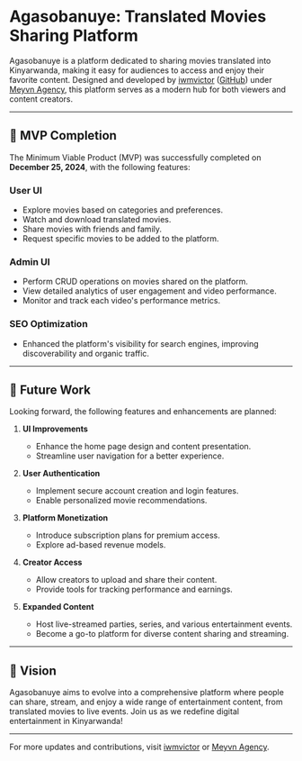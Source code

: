 # Agasobanuye: Translated Movies Sharing Platform

Agasobanuye is a platform dedicated to sharing movies translated into Kinyarwanda, making it easy for audiences to access and enjoy their favorite content. Designed and developed by [iwmvictor](https://iwmvictor.vercel.app) ([GitHub](https://github.com/iwmvictor)) under [Meyvn Agency](https://meyvn.vercel.app), this platform serves as a modern hub for both viewers and content creators.

---

## 📅 MVP Completion

The Minimum Viable Product (MVP) was successfully completed on **December 25, 2024**, with the following features:

### **User UI**

- Explore movies based on categories and preferences.
- Watch and download translated movies.
- Share movies with friends and family.
- Request specific movies to be added to the platform.

### **Admin UI**

- Perform CRUD operations on movies shared on the platform.
- View detailed analytics of user engagement and video performance.
- Monitor and track each video's performance metrics.

### **SEO Optimization**

- Enhanced the platform's visibility for search engines, improving discoverability and organic traffic.

---

## 🚀 Future Work

Looking forward, the following features and enhancements are planned:

1. **UI Improvements**

   - Enhance the home page design and content presentation.
   - Streamline user navigation for a better experience.

2. **User Authentication**

   - Implement secure account creation and login features.
   - Enable personalized movie recommendations.

3. **Platform Monetization**

   - Introduce subscription plans for premium access.
   - Explore ad-based revenue models.

4. **Creator Access**

   - Allow creators to upload and share their content.
   - Provide tools for tracking performance and earnings.

5. **Expanded Content**
   - Host live-streamed parties, series, and various entertainment events.
   - Become a go-to platform for diverse content sharing and streaming.

---

## 🌟 Vision

Agasobanuye aims to evolve into a comprehensive platform where people can share, stream, and enjoy a wide range of entertainment content, from translated movies to live events. Join us as we redefine digital entertainment in Kinyarwanda!

---

For more updates and contributions, visit [iwmvictor](https://iwmvictor.vercel.app) or [Meyvn Agency](https://meyvn.vercel.app).
